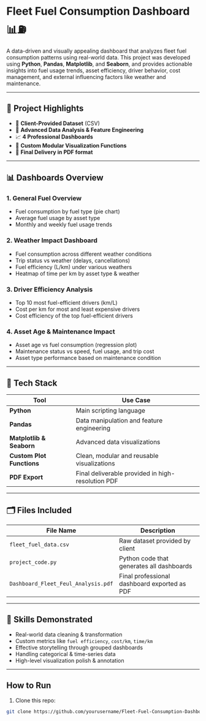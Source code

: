 # Fleet Fuel Consumption Dashboard 📊⛽

A data-driven and visually appealing dashboard that analyzes fleet fuel consumption patterns using real-world data. This project was developed using **Python**, **Pandas**, **Matplotlib**, and **Seaborn**, and provides actionable insights into fuel usage trends, asset efficiency, driver behavior, cost management, and external influencing factors like weather and maintenance.

---

## 🚀 Project Highlights

- 📂 **Client-Provided Dataset** (CSV)
- 🧠 **Advanced Data Analysis & Feature Engineering**
- 📈 **4 Professional Dashboards**
- 🎨 **Custom Modular Visualization Functions**
- 📄 **Final Delivery in PDF format**

---

## 📊 Dashboards Overview

### 1. General Fuel Overview
- Fuel consumption by fuel type (pie chart)
- Average fuel usage by asset type
- Monthly and weekly fuel usage trends

### 2. Weather Impact Dashboard
- Fuel consumption across different weather conditions
- Trip status vs weather (delays, cancellations)
- Fuel efficiency (L/km) under various weathers
- Heatmap of time per km by asset type & weather

### 3. Driver Efficiency Analysis
- Top 10 most fuel-efficient drivers (km/L)
- Cost per km for most and least expensive drivers
- Cost efficiency of the top fuel-efficient drivers

### 4. Asset Age & Maintenance Impact
- Asset age vs fuel consumption (regression plot)
- Maintenance status vs speed, fuel usage, and trip cost
- Asset type performance based on maintenance condition

---

## 🧰 Tech Stack

| Tool        | Use Case |
|-------------|----------|
| **Python**  | Main scripting language |
| **Pandas**  | Data manipulation and feature engineering |
| **Matplotlib & Seaborn** | Advanced data visualizations |
| **Custom Plot Functions** | Clean, modular and reusable visualizations |
| **PDF Export** | Final deliverable provided in high-resolution PDF |

---

## 🗂️ Files Included

| File Name                     | Description |
|------------------------------|-------------|
| `fleet_fuel_data.csv`        | Raw dataset provided by client |
| `project_code.py`            | Python code that generates all dashboards |
| `Dashboard_Fleet_Feul_Analysis.pdf` | Final professional dashboard exported as PDF |

---

## 📌 Skills Demonstrated

- Real-world data cleaning & transformation
- Custom metrics like `fuel efficiency`, `cost/km`, `time/km`
- Effective storytelling through grouped dashboards
- Handling categorical & time-series data
- High-level visualization polish & annotation

---

## How to Run

1. Clone this repo:
```bash
git clone https://github.com/yourusername/Fleet-Fuel-Consumption-Dashboard.git

